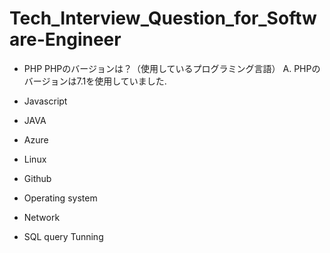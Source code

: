 # Tech_Interview_Question_for_Software-Engineer
 
 * PHP
 PHPのバージョンは？（使用しているプログラミング言語）
  A. PHPのバージョンは7.1を使用していました.
  

 * Javascript
 * JAVA
 * Azure
 * Linux
 * Github

 * Operating system
 * Network
 * SQL query Tunning 

